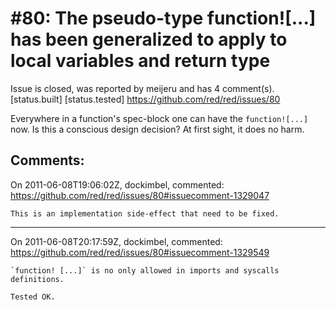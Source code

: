 
#80: The pseudo-type function![...] has been generalized to apply to local variables and return type
================================================================================
Issue is closed, was reported by meijeru and has 4 comment(s).
[status.built] [status.tested]
<https://github.com/red/red/issues/80>

Everywhere in a function's spec-block one can have the `function![...]` now. Is this a conscious design decision? At first sight, it does no harm.



Comments:
--------------------------------------------------------------------------------

On 2011-06-08T19:06:02Z, dockimbel, commented:
<https://github.com/red/red/issues/80#issuecomment-1329047>

    This is an implementation side-effect that need to be fixed.

--------------------------------------------------------------------------------

On 2011-06-08T20:17:59Z, dockimbel, commented:
<https://github.com/red/red/issues/80#issuecomment-1329549>

    `function! [...]` is no only allowed in imports and syscalls definitions.
    
    Tested OK.


